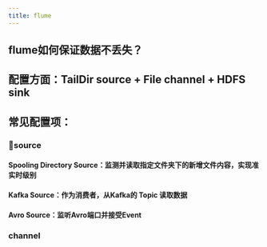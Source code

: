 ```yaml
---
title: flume
---
```


## flume如何保证数据不丢失？
## 配置方面：TailDir source + File channel + HDFS sink
## 常见配置项：
### 🌌source
#### **Spooling Directory Source**：监测并读取指定文件夹下的新增文件内容，实现准实时级别
#### **Kafka Source**：作为消费者，从Kafka的 **Topic** 读取数据
#### **Avro Source**：监听Avro端口并接受Event
### channel
###
##
